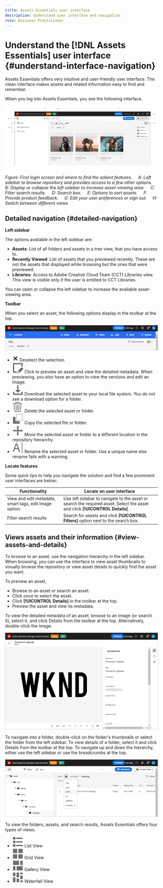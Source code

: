 ```yaml
---
title: Assets Essentials user interface
description: Understand user interface and navigation
role: Business Practitioner
---
```


# Understand the [!DNL Assets Essentials] user interface {#understand-interface-navigation}

Assets Essentials offers very intuitive and user-friendly user interface. The clean interface makes assets and related information easy to find and remember.

When you log into Assets Essentials, you see the following interface.

![Assets Essentials user interface](assets/essentials-interface1.png)

*Figure: First login screen and where to find the salient features.*
&nbsp;&nbsp;&nbsp; *A: Left sidebar to browse repository and provides access to a few other options.*
&nbsp;&nbsp;&nbsp; *B: Display or collapse the left sidebar to increase asset-viewing area.*
&nbsp;&nbsp;&nbsp; *C: Filter search results.*
&nbsp;&nbsp;&nbsp; *D: Search box.*
&nbsp;&nbsp;&nbsp; *E: Options to sort assets.*
&nbsp;&nbsp;&nbsp; *F: Provide product feedback.*
&nbsp;&nbsp;&nbsp; *G: Edit your user preferences or sign out.*
&nbsp;&nbsp;&nbsp; *H: Switch between different views.*

## Detailed navigation {#detailed-navigation}

**Left sidebar**

The options available in the left sidebar are:

* **Assets**: List of all folders and assets in a tree view, that you have access to.
* **Recently Viewed**: List of assets that you previewed recently. These are not the assets that displayed while browsing but the ones that were previewed.
* **Libraries**: Access to Adobe Creative Cloud Team (CCT) Libraries view. This view is visible only if the user is entitled to CCT Libraries.

You can open or collapse the left sidebar to increase the available asset-viewing area.

**Toolbar**

When you select an asset, the following options display in the toolbar at the top.

![Toolbar options when you select an asset](assets/toolbar-asset-selected.png)

* ![deselect icon](assets/do-not-localize/close-icon.png) Deselect the selection.
* ![details icon](assets/do-not-localize/edit-in-icon.svg) Click to preview an asset and view the detailed metadata. When previewing, you also have an option to view the versions and edit an image.
* ![download icon](assets/do-not-localize/download-icon.svg) Download the selected asset to your local file system. You do not see a download option for a folder.
* ![delete icon](assets/do-not-localize/delete-icon.svg) Delete the selected asset or folder.
* ![copy icon](assets/do-not-localize/copy-icon.svg) Copy the selected file or folder.
* ![move icon](assets/do-not-localize/move-icon.svg) Move the selected asset or folder to a different location in the repository hierarchy.
* ![rename icon](assets/do-not-localize/rename-icon.svg) Rename the selected asset or folder. Use a unique name else rename fails with a warning.

**Locate features**

Some quick tips to help you navigate the solution and find a few prominent user interfaces are below:

| Functionality | Locate on user interface |
|----|-----|
| View and edit metadata, smart tags, edit image option. | Use left sidebar to navigate to the asset or search the required asset. Select the asset and click **[!UICONTROL Details]**. |
| Filter search results | Search for assets and click **[!UICONTROL Filters]** option next to the search box. |

## Views assets and their information {#view-assets-and-details}

To browse to an asset, use the navigation hierarchy in the left sidebar. When browsing, you can use the interface to view asset thumbnails to visually browse the repository or view asset details to quickly find the asset you want.

To preview an asset,

* Browse to an asset or search an asset.
* Click once to select the asset.
* Click **[!UICONTROL Details]** in the toolbar at the top.
* Preview the asset and view its metadata.

To view the detailed metadata of an asset, browse to an image (or search it), select it, and click Details from the toolbar at the top. Alternatively, double-click the image.

![View metadata of an asset](assets/metadata-view.png)

To navigate into a folder, double-click on the folder's thumbnails or select the folder from the left sidebar. To view details of a folder, select it and click Details from the toolbar at the top. To navigate up and down the hierarchy, either use the left sidebar or use the breadcrumbs at the top.

![Browse folders](assets/browsing-folders.png)

To view the folders, assets, and search results, Assets Essentials offers four types of views.

* ![list view icon](assets/do-not-localize/list-view.svg) List View
* ![grid view icon](assets/do-not-localize/grid-view.svg) Grid View
* ![gallery view icon](assets/do-not-localize/gallery-view.svg) Gallery View
* ![waterfall view icon](assets/do-not-localize/waterfall-view.svg) Waterfall View
